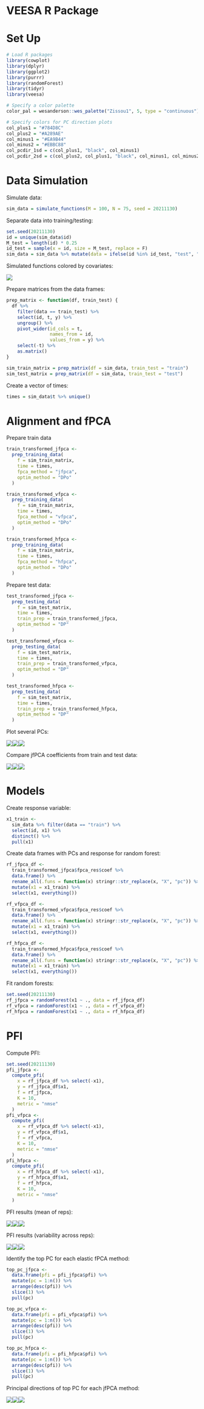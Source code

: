 VEESA R Package
================

# Set Up

``` r
# Load R packages
library(cowplot)
library(dplyr)
library(ggplot2)
library(purrr)
library(randomForest)
library(tidyr)
library(veesa)

# Specify a color palette
color_pal = wesanderson::wes_palette("Zissou1", 5, type = "continuous")

# Specify colors for PC direction plots
col_plus1 = "#784D8C"
col_plus2 = "#A289AE"
col_minus1 = "#EA9B44"
col_minus2 = "#EBBC88"
col_pcdir_1sd = c(col_plus1, "black", col_minus1)
col_pcdir_2sd = c(col_plus2, col_plus1, "black", col_minus1, col_minus2)
```

# Data Simulation

Simulate data:

``` r
sim_data = simulate_functions(M = 100, N = 75, seed = 20211130)
```

Separate data into training/testing:

``` r
set.seed(20211130)
id = unique(sim_data$id)
M_test = length(id) * 0.25
id_test = sample(x = id, size = M_test, replace = F)
sim_data = sim_data %>% mutate(data = ifelse(id %in% id_test, "test", "train"))
```

Simulated functions colored by covariates:

![](README_files/figure-gfm/unnamed-chunk-4-1.png)<!-- -->

Prepare matrices from the data frames:

``` r
prep_matrix <- function(df, train_test) {
  df %>%
    filter(data == train_test) %>%
    select(id, t, y) %>%
    ungroup() %>%
    pivot_wider(id_cols = t,
                names_from = id,
                values_from = y) %>%
    select(-t) %>%
    as.matrix()
}

sim_train_matrix = prep_matrix(df = sim_data, train_test = "train")
sim_test_matrix = prep_matrix(df = sim_data, train_test = "test")
```

Create a vector of times:

``` r
times = sim_data$t %>% unique()
```

# Alignment and fPCA

Prepare train data

``` r
train_transformed_jfpca <-
  prep_training_data(
    f = sim_train_matrix,
    time = times, 
    fpca_method = "jfpca",
    optim_method = "DPo"
  )

train_transformed_vfpca <-
  prep_training_data(
    f = sim_train_matrix,
    time = times, 
    fpca_method = "vfpca",
    optim_method = "DPo"
  )

train_transformed_hfpca <-
  prep_training_data(
    f = sim_train_matrix,
    time = times, 
    fpca_method = "hfpca",
    optim_method = "DPo"
  )
```

Prepare test data:

``` r
test_transformed_jfpca <-
  prep_testing_data(
    f = sim_test_matrix,
    time = times,
    train_prep = train_transformed_jfpca,
    optim_method = "DP"
  )

test_transformed_vfpca <-
  prep_testing_data(
    f = sim_test_matrix,
    time = times,
    train_prep = train_transformed_vfpca,
    optim_method = "DP"
  )

test_transformed_hfpca <-
  prep_testing_data(
    f = sim_test_matrix,
    time = times,
    train_prep = train_transformed_hfpca,
    optim_method = "DP"
  )
```

Plot several PCs:

![](README_files/figure-gfm/unnamed-chunk-9-1.png)<!-- -->![](README_files/figure-gfm/unnamed-chunk-9-2.png)<!-- -->![](README_files/figure-gfm/unnamed-chunk-9-3.png)<!-- -->

Compare jfPCA coefficients from train and test data:

![](README_files/figure-gfm/unnamed-chunk-10-1.png)<!-- -->![](README_files/figure-gfm/unnamed-chunk-10-2.png)<!-- -->![](README_files/figure-gfm/unnamed-chunk-10-3.png)<!-- -->

# Models

Create response variable:

``` r
x1_train <- 
  sim_data %>% filter(data == "train") %>%
  select(id, x1) %>%
  distinct() %>% 
  pull(x1)
```

Create data frames with PCs and response for random forest:

``` r
rf_jfpca_df <- 
  train_transformed_jfpca$fpca_res$coef %>%
  data.frame() %>%
  rename_all(.funs = function(x) stringr::str_replace(x, "X", "pc")) %>%
  mutate(x1 = x1_train) %>%
  select(x1, everything())

rf_vfpca_df <- 
  train_transformed_vfpca$fpca_res$coef %>%
  data.frame() %>%
  rename_all(.funs = function(x) stringr::str_replace(x, "X", "pc")) %>%
  mutate(x1 = x1_train) %>%
  select(x1, everything())

rf_hfpca_df <- 
  train_transformed_hfpca$fpca_res$coef %>%
  data.frame() %>%
  rename_all(.funs = function(x) stringr::str_replace(x, "X", "pc")) %>%
  mutate(x1 = x1_train) %>%
  select(x1, everything())
```

Fit random forests:

``` r
set.seed(20211130)
rf_jfpca = randomForest(x1 ~ ., data = rf_jfpca_df)
rf_vfpca = randomForest(x1 ~ ., data = rf_vfpca_df)
rf_hfpca = randomForest(x1 ~ ., data = rf_hfpca_df)
```

# PFI

Compute PFI:

``` r
set.seed(20211130)
pfi_jfpca <-
  compute_pfi(
    x = rf_jfpca_df %>% select(-x1),
    y = rf_jfpca_df$x1,
    f = rf_jfpca,
    K = 10,
    metric = "nmse"
  )
pfi_vfpca <-
  compute_pfi(
    x = rf_vfpca_df %>% select(-x1),
    y = rf_vfpca_df$x1,
    f = rf_vfpca,
    K = 10,
    metric = "nmse"
  )
pfi_hfpca <-
  compute_pfi(
    x = rf_hfpca_df %>% select(-x1),
    y = rf_hfpca_df$x1,
    f = rf_hfpca,
    K = 10,
    metric = "nmse"
  )
```

PFI results (mean of reps):

![](README_files/figure-gfm/unnamed-chunk-15-1.png)<!-- -->![](README_files/figure-gfm/unnamed-chunk-15-2.png)<!-- -->![](README_files/figure-gfm/unnamed-chunk-15-3.png)<!-- -->

PFI results (variability across reps):

![](README_files/figure-gfm/unnamed-chunk-16-1.png)<!-- -->![](README_files/figure-gfm/unnamed-chunk-16-2.png)<!-- -->![](README_files/figure-gfm/unnamed-chunk-16-3.png)<!-- -->

Identify the top PC for each elastic fPCA method:

``` r
top_pc_jfpca <- 
  data.frame(pfi = pfi_jfpca$pfi) %>%
  mutate(pc = 1:n()) %>%
  arrange(desc(pfi)) %>%
  slice(1) %>%
  pull(pc)

top_pc_vfpca <- 
  data.frame(pfi = pfi_vfpca$pfi) %>%
  mutate(pc = 1:n()) %>%
  arrange(desc(pfi)) %>%
  slice(1) %>%
  pull(pc)

top_pc_hfpca <- 
  data.frame(pfi = pfi_hfpca$pfi) %>%
  mutate(pc = 1:n()) %>%
  arrange(desc(pfi)) %>%
  slice(1) %>%
  pull(pc)
```

Principal directions of top PC for each jfPCA method:

![](README_files/figure-gfm/unnamed-chunk-18-1.png)<!-- -->![](README_files/figure-gfm/unnamed-chunk-18-2.png)<!-- -->![](README_files/figure-gfm/unnamed-chunk-18-3.png)<!-- -->
